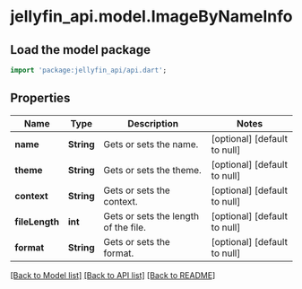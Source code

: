 # jellyfin_api.model.ImageByNameInfo

## Load the model package
```dart
import 'package:jellyfin_api/api.dart';
```

## Properties
Name | Type | Description | Notes
------------ | ------------- | ------------- | -------------
**name** | **String** | Gets or sets the name. | [optional] [default to null]
**theme** | **String** | Gets or sets the theme. | [optional] [default to null]
**context** | **String** | Gets or sets the context. | [optional] [default to null]
**fileLength** | **int** | Gets or sets the length of the file. | [optional] [default to null]
**format** | **String** | Gets or sets the format. | [optional] [default to null]

[[Back to Model list]](../README.md#documentation-for-models) [[Back to API list]](../README.md#documentation-for-api-endpoints) [[Back to README]](../README.md)


